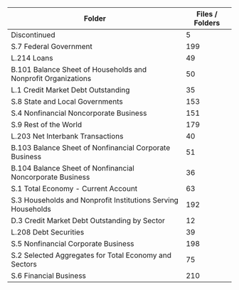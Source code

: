 | Folder                                                        |   Files / Folders |
|---------------------------------------------------------------|-------------------|
| Discontinued                                                  |                 5 |
| S.7 Federal Government                                        |               199 |
| L.214 Loans                                                   |                49 |
| B.101 Balance Sheet of Households and Nonprofit Organizations |                50 |
| L.1 Credit Market Debt Outstanding                            |                35 |
| S.8 State and Local Governments                               |               153 |
| S.4 Nonfinancial Noncorporate Business                        |               151 |
| S.9 Rest of the World                                         |               179 |
| L.203 Net Interbank Transactions                              |                40 |
| B.103 Balance Sheet of Nonfinancial Corporate Business        |                51 |
| B.104 Balance Sheet of Nonfinancial Noncorporate Business     |                36 |
| S.1 Total Economy - Current Account                           |                63 |
| S.3 Households and Nonprofit Institutions Serving Households  |               192 |
| D.3 Credit Market Debt Outstanding by Sector                  |                12 |
| L.208 Debt Securities                                         |                39 |
| S.5 Nonfinancial Corporate Business                           |               198 |
| S.2 Selected Aggregates for Total Economy and Sectors         |                75 |
| S.6 Financial Business                                        |               210 |
